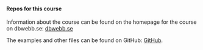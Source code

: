 #### Repos for this course

Information about the course can be found on the homepage for the course on dbwebb.se:
[dbwebb.se](https://dbwebb.se/kurser/ramverk1-v2)

The examples and other files can be found on GitHub:
[GitHub](https://github.com/dbwebb-se/ramverk1).
